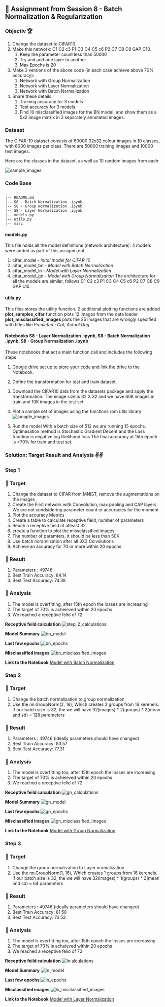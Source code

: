 ## 🤖 Assignment from Session 8 - Batch Normalization & Regularization

### Objectiv 🏆 
1. Change the dataset to CIFAR10.
2. Make this network: C1 C2 c3 P1 C3 C4 C5 c6 P2 C7 C8 C9 GAP C10.
   1. Keep the parameter count less than 50000
   2. Try and add one layer to another
   3. Max Epochs is 20
3. Make 3 versions of the above code (in each case achieve above 70% accuracy):
   1. Network with Group Normalization
   2. Network with Layer Normalization
   3. Network with Batch Normalization
4. Share these details
   1. Training accuracy for 3 models
   2. Test accuracy for 3 models
   3. Find 10 misclassified images for the BN model, and show them as a 5x2 image matrix in 3 separately annotated images. 

### Dataset
The CIFAR-10 dataset consists of 60000 32x32 colour images in 10 classes, with 6000 images per class. There are 50000 training images and 10000 test images.

Here are the classes in the dataset, as well as 10 random images from each:

![sample_images](https://github.com/prarthananbhat/ERA/blob/master/Session_8/misc/sample_images_downloaded.png)

### Code Base
```
.
|-- README.md
|-- S8 - Batch Normalization .ipynb
|-- S8 - Group Normalization .ipynb
|-- S8 - Layer Normalization .ipynb
|-- models.py
|-- utils.py
|-- misc
```

#### models.py
This file holds all the model definitions (network architecture). 4 models were added as part of this assignm,ent. 
1. cifar_model - *Inital model for CIFAR 10*
2. cifar_model_bn - *Model with Batch Normalization*
3. cifar_model_ln - *Model with Layer Normalization*
4. cifar_model_gn - *Model with Group Normalization*
The architecture for all the models are similar, follows C1 C2 c3 P1 C3 C4 C5 c6 P2 C7 C8 C9 GAP c10.

#### utils.py
This files stores the utility function. 2 additional plotting functions are added
**plot_samples_cifar** function plots 12 images from the data loader
**plot_misclassified_images** plots the 25 images that are wrongly specified with titles like *Predicted : Cat, Actual Dog*

#### Notebooks S8 - Layer Normalization .ipynb, S8 - Batch Normalization .ipynb, S8 - Group Normalization .ipynb
These notebooks that act a main function call and includes the following steps

1. Google drive set up to store your code and link the drive to the Notebook.
2. Define the transformation for test and train dataset. 
3. Download the CIFAR10 data from the datasets package and apply the transformation.
 The image size is 32 X 32 and we have 60K images in train and 10K images in the test set

4. Plot a sample set of images using the functions rom utils library
![smaple_images](https://github.com/prarthananbhat/ERA/blob/master/Session_8/misc/Sample%20Images.png)

6. Run the model
With a batch size of 512 we are running 15 epochs.
Optimasation method is Stochastic Gradient Decent and the Loss function is  negative log likelihood loss
The final accuracy at 15th  epoch is >70% for train and test set.


### Solution: Target Result and Analysis ✌✌️

### Step 1
### 🎯 Target
1. Change the dataset to CIFAR from MNIST, remove the augmentations on the images
2. Create the First network with Convolution, max pooling and CAP layers. We are not condsidering parameter count or accuracies for the moment
3. Plot the accuracy Metrics 
4. Create a table to calculate receptive field, number of parameters
6. Reach a receptive field of atleast 32
7. create a function to plot the missclassified images.
8. The number of paramters, it should be less than 50K
2. Use batch noramlization after all 3X3 Colvolutions
3. Achieve an accuracy for 70 or more within 20 epochs.

### 💪 Result
1. Parameters : 49746
2. Best Train Accuracy: 84.14
3. Best Test Accuracy: 74.38

### 👀 Analysis
1. The model is overfitting, after 15th epoch the losses are increasing
2. The target of 70% is acheieved within 20 epochs
3. We reached a receptive felid of 72

**Receptive feild calculation**
![step_2_calculations](https://github.com/prarthananbhat/ERA/blob/master/Session_8/misc/batch_normalization/BN_receptive%20feild%20calculation.png)

**Model Summary**
![bn_model](https://github.com/prarthananbhat/ERA/blob/master/Session_8/misc/batch_normalization/bn_model.png)

**Last few epochs**
![bn_epochs](https://github.com/prarthananbhat/ERA/blob/master/Session_8/misc/batch_normalization/bn_epochs.png)

**Misclassified images**
![bn_misclassified_images](https://github.com/prarthananbhat/ERA/blob/master/Session_8/misc/batch_normalization/bn_misclassified%20images.png)

**Link to the Notebook**
[Model with Batch Normalization](https://github.com/prarthananbhat/ERA/blob/master/Session_8/S8%20-%20Batch%20Normalization%20.ipynb)


### Step 2
### 🎯 Target
1. Change the batch normalization to group normalization
2. Use the nn.GroupNorm(2, 16), Which creates 2 groups from 16 kerenels. If our batch size is 32, the we will have 32(images) * 2(groups) * 2(mean and sd) = 128 parameters

### 💪 Result
1. Parameters : 49746 (ideally parameters should have changed)
2. Best Train Accuracy: 83.57
3. Best Test Accuracy: 77.31

### 👀 Analysis
1. The model is overfitting too, after 15th epoch the losses are increasing
2. The target of 70% is acheieved within 20 epochs
3. We reached a receptive felid of 72

**Receptive feild calculation**
![gn_calculations](https://github.com/prarthananbhat/ERA/blob/master/Session_8/misc/group%20Normailization/gn_receptive%20feild%20calculation.png)

**Model Summary**
![gn_model](https://github.com/prarthananbhat/ERA/blob/master/Session_8/misc/group%20Normailization/gn_model.png)

**Last few epochs**
![gn_epochs](https://github.com/prarthananbhat/ERA/blob/master/Session_8/misc/group%20Normailization/gn_epochs.png)

**Misclassified images**
![gn_misclassified_images](https://github.com/prarthananbhat/ERA/blob/master/Session_8/misc/group%20Normailization/gn_missclassified_images.png)

**Link to the Notebook**
[Model with Group Normalization](https://github.com/prarthananbhat/ERA/blob/master/Session_8/S8%20-%20Group%20Normalization%20.ipynb)


### Step 3
### 🎯 Target
1. Change the group normalization to Layer normalization
2. Use the nn.GroupNorm(1, 16), Which creates 1 groups from 16 kerenels. If our batch size is 32, the we will have 32(images) * 1(groups) * 2(mean and sd) = 64 parameters

### 💪 Result
1. Parameters : 49746 (ideally parameters should have changed)
2. Best Train Accuracy: 81.58
3. Best Test Accuracy: 73.53

### 👀 Analysis
1. The model is overfitting too, after 15th epoch the losses are increasing
2. The target of 70% is acheieved within 20 epochs
3. We reached a receptive felid of 72


**Receptive feild calculation**
![ln alculations](https://github.com/prarthananbhat/ERA/blob/master/Session_8/misc/layer%20Normalization/ln_receptive%20feild%20calculations.png)

**Model Summary**
![ln_model](https://github.com/prarthananbhat/ERA/blob/master/Session_8/misc/layer%20Normalization/Step%202%20Model.png)

**Last few epochs**
![ln_epochs](https://github.com/prarthananbhat/ERA/blob/master/Session_8/misc/layer%20Normalization/Step%202%20epochs.png)

**Misclassified images**
![ln_misclassified_images](https://github.com/prarthananbhat/ERA/blob/master/Session_8/misc/layer%20Normalization/Step%202%20missclassified%20images.png)

**Link to the Notebook**
[Model with Layer Normalization](https://github.com/prarthananbhat/ERA/blob/master/Session_8/S8%20-%20Layer%20Normalization%20.ipynb)


